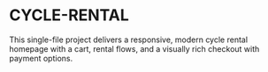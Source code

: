 # CYCLE-RENTAL
This single-file project delivers a responsive, modern cycle rental homepage with a cart, rental flows, and a visually rich checkout with payment options.
